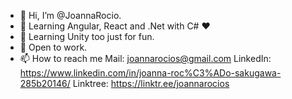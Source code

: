 - 👋 Hi, I’m @JoannaRocio.
- 👀 Learning Angular, React and .Net with C# ♥
- 🌱 Learning Unity too just for fun.
- 💞️ Open to work.
- 📫 How to reach me 
Mail: joannarocios@gmail.com
LinkedIn: https://www.linkedin.com/in/joanna-roc%C3%ADo-sakugawa-285b20146/
Linktree: https://linktr.ee/joannarocios
